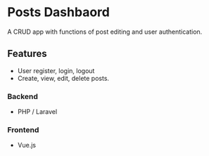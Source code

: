# Posts Dashbaord

A CRUD app with functions of post editing and user authentication.

## Features

- User register, login, logout
- Create, view, edit, delete posts.

### Backend

- PHP / Laravel

### Frontend

- Vue.js
